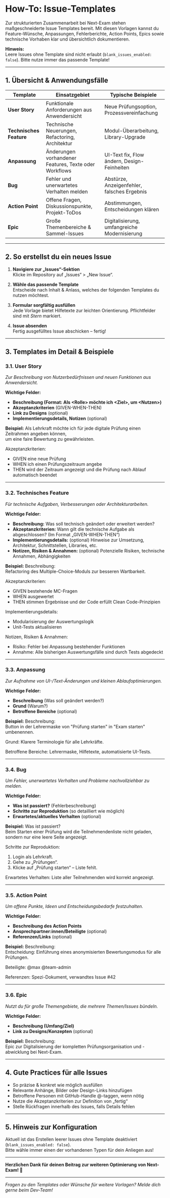 # How-To: Issue-Templates

Zur strukturierten Zusammenarbeit bei Next-Exam stehen maßgeschneiderte Issue Templates bereit. Mit diesen Vorlagen kannst du Feature-Wünsche, Anpassungen, Fehlerberichte, Action Points, Epics sowie technische Vorhaben klar und übersichtlich dokumentieren.

**Hinweis:**  
Leere Issues ohne Template sind nicht erlaubt (`blank_issues_enabled: false`). Bitte nutze immer das passende Template!

---

## 1. Übersicht & Anwendungsfälle

| Template            | Einsatzgebiet                                         | Typische Beispiele                         |
|---------------------|------------------------------------------------------|--------------------------------------------|
| **User Story**      | Funktionale Anforderungen aus Anwendersicht           | Neue Prüfungsoption, Prozessvereinfachung  |
| **Technisches Feature** | Technische Neuerungen, Refactoring, Architektur         | Modul-Überarbeitung, Library-Upgrade       |
| **Anpassung**       | Änderungen vorhandener Features, Texte oder Workflows | UI-Text fix, Flow ändern, Design-Feinheiten|
| **Bug**             | Fehler und unerwartetes Verhalten melden              | Abstürze, Anzeigenfehler, falsches Ergebnis|
| **Action Point**    | Offene Fragen, Diskussionspunkte, Projekt-ToDos       | Abstimmungen, Entscheidungen klären        |
| **Epic**            | Große Themenbereiche & Sammel-Issues                  | Digitalisierung, umfangreiche Modernisierung|

---

## 2. So erstellst du ein neues Issue

1. **Navigiere zur „Issues“-Sektion**  
   Klicke im Repository auf „Issues“ > „New Issue“.

2. **Wähle das passende Template**  
   Entscheide nach Inhalt & Anlass, welches der folgenden Templates du nutzen möchtest.

3. **Formular sorgfältig ausfüllen**  
   Jede Vorlage bietet Hilfetexte zur leichten Orientierung. Pflichtfelder sind mit *Stern* markiert.

4. **Issue absenden**  
   Fertig ausgefülltes Issue abschicken – fertig!

---

## 3. Templates im Detail & Beispiele

### 3.1. User Story
*Zur Beschreibung von Nutzerbedürfnissen und neuen Funktionen aus Anwendersicht.*

**Wichtige Felder:**
- **Beschreibung (Format: Als \<Rolle\> möchte ich \<Ziel\>, um \<Nutzen\>)**
- **Akzeptanzkriterien** (GIVEN-WHEN-THEN)
- **Link zu Designs** (optional)
- **Implementierungsdetails, Notizen** (optional)

**Beispiel:**
Als Lehrkraft möchte ich für jede digitale Prüfung einen Zeitrahmen angeben können,  
um eine faire Bewertung zu gewährleisten.

Akzeptanzkriterien:
- GIVEN eine neue Prüfung
- WHEN ich einen Prüfungszeitraum angebe
- THEN wird der Zeitraum angezeigt und die Prüfung nach Ablauf automatisch beendet

---

### 3.2. Technisches Feature

*Für technische Aufgaben, Verbesserungen oder Architekturarbeiten.*

**Wichtige Felder:**
- **Beschreibung:** Was soll technisch geändert oder erweitert werden?
- **Akzeptanzkriterien:** Wann gilt die technische Aufgabe als abgeschlossen? (Im Format „GIVEN-WHEN-THEN“)
- **Implementierungsdetails:** (optional) Hinweise zur Umsetzung, Architektur, Schnittstellen, Libraries, etc.
- **Notizen, Risiken & Annahmen:** (optional) Potenzielle Risiken, technische Annahmen, Abhängigkeiten

**Beispiel:**
Beschreibung:  
Refactoring des Multiple-Choice-Moduls zur besseren Wartbarkeit.

Akzeptanzkriterien:
- GIVEN bestehende MC-Fragen
- WHEN ausgewertet
- THEN stimmen Ergebnisse und der Code erfüllt Clean Code-Prinzipien

Implementierungsdetails:
- Modularisierung der Auswertungslogik
- Unit-Tests aktualisieren

Notizen, Risiken & Annahmen:
- Risiko: Fehler bei Anpassung bestehender Funktionen
- Annahme: Alle bisherigen Auswertungsfälle sind durch Tests abgedeckt

---

### 3.3. Anpassung
*Zur Aufnahme von UI-/Text-Änderungen und kleinen Ablaufoptimierungen.*

**Wichtige Felder:**
- **Beschreibung** (Was soll geändert werden?)
- **Grund** (Warum?)
- **Betroffene Bereiche** (optional)

**Beispiel:**
Beschreibung:  
Button in der Lehrermaske von "Prüfung starten" in "Exam starten" umbenennen.

Grund:
Klarere Terminologie für alle Lehrkräfte.

Betroffene Bereiche:
Lehrermaske, Hilfetexte, automatisierte UI-Tests.

---

### 3.4. Bug
*Um Fehler, unerwartetes Verhalten und Probleme nachvollziehbar zu melden.*

**Wichtige Felder:**
- **Was ist passiert?** (Fehlerbeschreibung)
- **Schritte zur Reproduktion** (so detailliert wie möglich)
- **Erwartetes/aktuelles Verhalten** (optional)

**Beispiel:**
Was ist passiert?  
Beim Starten einer Prüfung wird die Teilnehmendenliste nicht geladen, sondern nur eine leere Seite angezeigt.

Schritte zur Reproduktion:
1. Login als Lehrkraft.
2. Gehe zu „Prüfungen“.
3. Klicke auf „Prüfung starten“ – Liste fehlt.

Erwartetes Verhalten:
Liste aller Teilnehmenden wird korrekt angezeigt.

---

### 3.5. Action Point
*Um offene Punkte, Ideen und Entscheidungsbedarfe festzuhalten.*

**Wichtige Felder:**
- **Beschreibung des Action Points**
- **Ansprechpartner:innen/Beteiligte** (optional)
- **Referenzen/Links** (optional)

**Beispiel:**
Beschreibung:  
Entscheidung: Einführung eines anonymisierten Bewertungsmodus für alle Prüfungen.

Beteiligte:
@max @team-admin

Referenzen:
Spezi-Dokument, verwandtes Issue #42

---

### 3.6. Epic
*Nutzt du für große Themengebiete, die mehrere Themen/Issues bündeln.*

**Wichtige Felder:**
- **Beschreibung (Umfang/Ziel)**
- **Link zu Designs/Konzepten** (optional)

**Beispiel:**
Beschreibung:  
Epic zur Digitalisierung der kompletten Prüfungsorganisation und -abwicklung bei Next-Exam.

---

## 4. Gute Practices für alle Issues

- So präzise & konkret wie möglich ausfüllen  
- Relevante Anhänge, Bilder oder Design-Links hinzufügen  
- Betroffene Personen mit GitHub-Handle @-taggen, wenn nötig  
- Nutze die Akzeptanzkriterien zur Definition von „fertig“  
- Stelle Rückfragen innerhalb des Issues, falls Details fehlen

---

## 5. Hinweis zur Konfiguration

Aktuell ist das Erstellen leerer Issues ohne Template deaktiviert (`blank_issues_enabled: false`).  
Bitte wähle immer einen der vorhandenen Typen für dein Anliegen aus!

---

**Herzlichen Dank für deinen Beitrag zur weiteren Optimierung von Next-Exam! 🚀**

---

*Fragen zu den Templates oder Wünsche für weitere Vorlagen? Melde dich gerne beim Dev-Team!*
